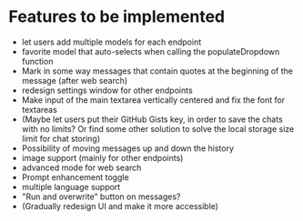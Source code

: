 # Features to be implemented

- let users add multiple models for each endpoint
- favorite model that auto-selects when calling the populateDropdown function
- Mark in some way messages that contain quotes at the beginning of the message (after web search)
- redesign settings window for other endpoints
- Make input of the main textarea vertically centered and fix the font for textareas
- (Maybe let users put their GitHub Gists key, in order to save the chats with no limits? Or find some other solution to solve the local storage size limit for chat storing)
- Possibility of moving messages up and down the history
- image support (mainly for other endpoints)
- advanced mode for web search
- Prompt enhancement toggle
- multiple language support
- "Run and overwrite" button on messages?
- (Gradually redesign UI and make it more accessible)
